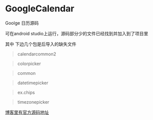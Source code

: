 # GoogleCalendar

Goolge  日历源码

可在android studio上运行，源码部分少的文件已经找到并加入到了项目里

其中 下边几个包是后导入的缺失文件   

>calendarcommon2

>colorpicker

>common

>datetimepicker

>ex.chips

>timezonepicker







<a href="http://blog.csdn.net/qq_23089525/article/details/53332403">博客里有官方源码地址</a>
